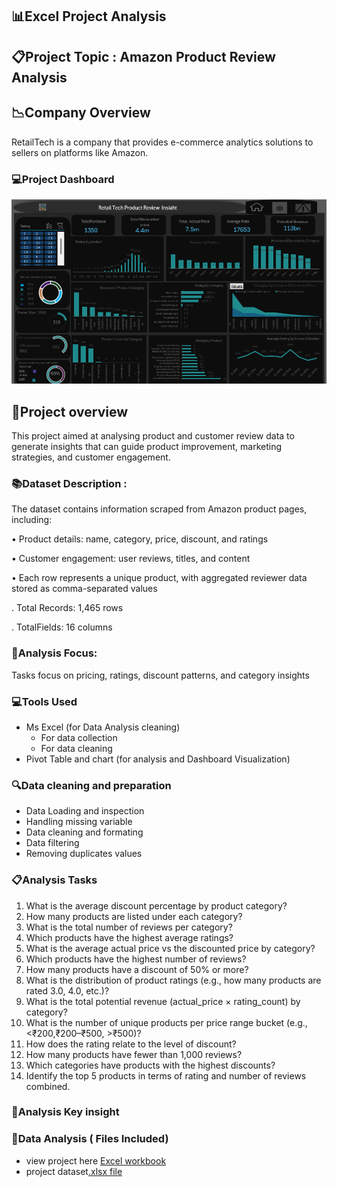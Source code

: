 ## 📊Excel Project Analysis 

## 📋Project Topic : Amazon Product Review Analysis

## 📉Company Overview
RetailTech is a company that provides e-commerce analytics solutions to sellers on platforms like Amazon.
### 💻Project Dashboard

![Dashboard Preview](https://github.com/AdeleyeAnne/DSA-CAPSTONE-PROJECT./blob/main/powerbi%20dashbpard.png)

## 📔Project overview
This project aimed at analysing product and customer review data to generate insights that can guide product improvement, marketing strategies, and customer engagement.

### 📚Dataset Description : 
The dataset contains information scraped from Amazon product pages, including:

• Product details: name, category, price, discount, and ratings

• Customer engagement: user reviews, titles, and content

• Each row represents a unique product, with aggregated reviewer data stored as comma-separated values

  . Total Records: 1,465 rows

  . TotalFields: 16 columns

  ### 📠Analysis Focus: 
  Tasks focus on pricing, ratings, discount patterns, and category insights
  
  ### 💻Tools Used
- Ms Excel (for Data Analysis cleaning)
  - For data collection
  - For data cleaning
- Pivot Table and chart (for analysis and Dashboard Visualization)


### 🔍Data cleaning and preparation
- Data Loading and inspection
- Handling missing variable
- Data cleaning and formating
- Data filtering
- Removing duplicates values 
  
### 📋Analysis Tasks
1. What is the average discount percentage by product category?
2. How many products are listed under each category?
3. What is the total number of reviews per category?
4. Which products have the highest average ratings?
5. What is the average actual price vs the discounted price by category?
6. Which products have the highest number of reviews?
7. How many products have a discount of 50% or more?
8. What is the distribution of product ratings (e.g., how many products are rated 3.0, 4.0, etc.)?
9. What is the total potential revenue (actual_price × rating_count) by category?
10. What is the number of unique products per price range bucket (e.g., <₹200,₹200–₹500, >₹500)?
11. How does the rating relate to the level of discount?
12. How many products have fewer than 1,000 reviews?
13. Which categories have products with the highest discounts?
14. Identify the top 5 products in terms of rating and number of reviews combined.

### 📝Analysis Key insight 


 ### 📂Data Analysis ( Files Included)
  - view project here [Excel workbook](https://docs.google.com/spreadsheets/d/1ujSgYgPJGukD7-3DATln1vbaTeEIzaeq/edit?usp=drive_link&ouid=117267960839273126726&rtpof=true&sd=true)
  -  project dataset[.xlsx file](https://docs.google.com/spreadsheets/d/1ivWy1378UJeEY_QdUYtPXf5nC0rjA77a/edit?usp=drive_link&ouid=117267960839273126726&rtpof=true&sd=true)
